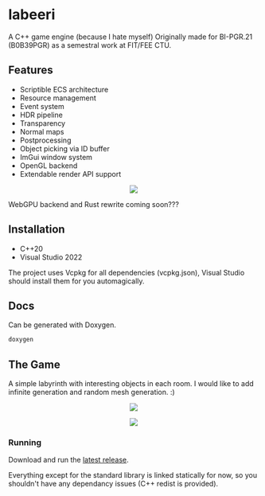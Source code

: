 # labeeri

A C++ game engine (because I hate myself)
Originally made for BI-PGR.21 (B0B39PGR) as a semestral work at FIT/FEE CTU.

## Features

- Scriptible ECS architecture
- Resource management
- Event system
- HDR pipeline
- Transparency
- Normal maps
- Postprocessing
- Object picking via ID buffer
- ImGui window system
- OpenGL backend
- Extendable render API support

<p align="center">
  <img src="./.images/maxwell.gif">
</p>

WebGPU backend and Rust rewrite coming soon???

## Installation

- C++20
- Visual Studio 2022

The project uses Vcpkg for all dependencies (vcpkg.json), Visual Studio should install them for you automagically.

## Docs

Can be generated with Doxygen.

```sh
doxygen
```

## The Game

A simple labyrinth with interesting objects in each room. I would like to add infinite generation and random mesh generation. :)

<p align="center">
  <img src="./.images/main_view.png">
</p>

<p align="center">
  <img src="./.images/fisheye.png">
</p>

### Running

Download and run the [latest release](https://github.com/cernymichal/labeeri/releases).

Everything except for the standard library is linked statically for now, so you shouldn't have any dependancy issues (C++ redist is provided).
